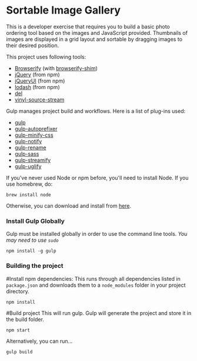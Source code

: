 # Sortable Image Gallery

This is a developer exercise that requires you to build a basic photo ordering tool based on the images and JavaScript provided. Thumbnails of images are displayed in a grid layout and sortable by dragging images to their desired position.

This project uses following tools:
- [Browserify](http://browserify.org/) (with [browserify-shim](https://github.com/thlorenz/browserify-shim))
- [jQuery](http://jquery.com/) (from npm)
- [jQueryUI](http://jqueryui.com/) (from npm)
- [lodash](https://lodash.com/) (from npm)
- [del](https://www.npmjs.com/package/del)
- [vinyl-source-stream](https://www.npmjs.com/package/vinyl-source-stream)

Gulp manages project build and workflows. Here is a list of plug-ins used:
- [gulp](http://gulpjs.com/)
- [gulp-autoprefixer](https://www.npmjs.com/package/gulp-autoprefixer)
- [gulp-minify-css](https://www.npmjs.com/package/gulp-minify-css)
- [gulp-notify](https://www.npmjs.com/package/gulp-notify)
- [gulp-rename](https://www.npmjs.com/package/gulp-rename)
- [gulp-sass](https://www.npmjs.com/package/gulp-sass)
- [gulp-streamify](https://github.com/nfroidure/gulp-streamify)
- [gulp-uglify](https://www.npmjs.com/package/gulp-uglify)

If you've never used Node or npm before, you'll need to install Node.
If you use homebrew, do:

```
brew install node
```
Otherwise, you can download and install from [here](http://nodejs.org/download/).

### Install Gulp Globally

Gulp must be installed globally in order to use the command line tools. *You may need to use `sudo`*

```
npm install -g gulp
```

### Building the project

#Install npm dependencies:
This runs through all dependencies listed in `package.json` and downloads them
to a `node_modules` folder in your project directory.
```
npm install
```

#Build project
This will run gulp.  Gulp will generate the project and store it in the build folder.
```
npm start
```

Alternatively, you can run...
```
gulp build
```
